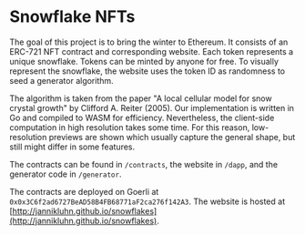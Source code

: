 # Snowflake NFTs

The goal of this project is to bring the winter to Ethereum. It consists of an ERC-721 NFT
contract and corresponding website. Each token represents a unique snowflake. Tokens can be minted
by anyone for free. To visually represent the snowflake, the website uses the token ID as
randomness to seed a generator algorithm.

The algorithm is taken from the paper "A local cellular model for snow crystal growth" by Clifford
A. Reiter (2005). Our implementation is written in Go and compiled to WASM for efficiency.
Nevertheless, the client-side computation in high resolution takes some time. For this reason,
low-resolution previews are shown which usually capture the general shape, but still might differ
in some features.

The contracts can be found in `/contracts`, the website in `/dapp`, and the generator code in
`/generator`.

The contracts are deployed on Goerli at `0x0x3C6f2ad6727BeAD58B4FB68771aF2ca276f142A3`. The website
is hosted at [http://jannikluhn.github.io/snowflakes](http://jannikluhn.github.io/snowflakes).